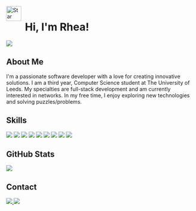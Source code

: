 <!-- Profile Header -->
<div style="display:flex;">
    <img src="https://upload.wikimedia.org/wikipedia/commons/thumb/0/09/Light_blue_star.svg/2048px-Light_blue_star.svg.png" alt="Star Image" style="width: 40px; height: 40px; margin-right: 10px;">
    <h1>Hi, I'm Rhea!</h1>
</div>

<a href="https://linkedin.com/in/rheap404">
    <img src="https://img.shields.io/badge/LinkedIn-0077B5?style=flat-square&logo=linkedin&logoColor=white&color=blueviolet">
</a>

<!--
<p align="center">
  <img src="https://github.com/rheap404/rheap404/raw/main/header.png" alt="Profile Header Image">
</p>
<h1 align="left">Hi, I'm Rhea! 👋</h1>
<p>
  <a href="https://linkedin.com/in/rheap404">LinkedIn</a> 
</p>
-->
<!-- About Me -->
## About Me

I'm a passionate software developer with a love for creating innovative solutions. I am a third year, Computer Science student at The University of Leeds. My specialties are full-stack development and am currently interested in networks. In my free time, I enjoy exploring new technologies and solving puzzles/problems.

<!-- Skills -->
## Skills

<p align="left">
   <img src="https://img.shields.io/badge/Java-007396?style=flat-square&logo=java&logoColor=white&color=blueviolet">
  <img src="https://img.shields.io/badge/Python-3776AB?style=flat-square&logo=python&logoColor=white&color=blueviolet">
  <img src="https://img.shields.io/badge/JavaScript-F7DF1E?style=flat-square&logo=javascript&logoColor=white&color=blueviolet">
  <img src="https://img.shields.io/badge/React-61DAFB?style=flat-square&logo=react&logoColor=white&color=blueviolet">
  <img src="https://img.shields.io/badge/Astro-0C1222?style=flat-square&logo=astro&logoColor=white&color=blueviolet">
  <img src="https://img.shields.io/badge/Linux-FCC624?style=flat-square&logo=linux&logoColor=white&color=blueviolet">
  <img src="https://img.shields.io/badge/VS%20Code-007ACC?style=flat-square&logo=visual-studio-code&logoColor=white&color=blueviolet">
  <img src="https://img.shields.io/badge/Git-F05032?style=flat-square&logo=git&logoColor=white&color=blueviolet">
  <img src="https://img.shields.io/badge/NPM-CB3837?style=flat-square&logo=npm&logoColor=white&color=blueviolet">
</p>



<!-- GitHub Stats -->
## GitHub Stats
<p align="left">
  <img src="https://github-readme-stats.vercel.app/api/top-langs/?username=rheap404&layout=compact&theme=radical">
</p>

<!-- Contact -->
## Contact
<p align="left">
  <a href="rheaprakash2004@gmail.com">
    <img src="https://img.shields.io/badge/Email-D14836?style=flat-square&logo=gmail&logoColor=white&color=red">
  </a>
  <a href="https://linkedin.com/in/rheap404">
    <img src="https://img.shields.io/badge/LinkedIn-0077B5?style=flat-square&logo=linkedin&logoColor=white&color=blue">
  </a>
</p>

<!-- Footer -->
<!-- 
<p align="center">
  <img src="https://github.com/rheap404/rheap404/raw/main/footer.png" alt="Profile Footer Image">
</p>
-->


